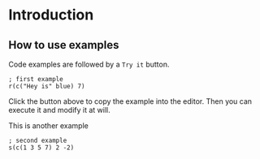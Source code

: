 # Introduction

## How to use examples
Code examples are followed by a `Try it` button.

```hey
; first example
r(c("Hey is" blue) 7)
```

Click the button above to copy the example into the editor. Then you can execute it and modify it at will.

This is another example

```hey
; second example
s(c(1 3 5 7) 2 -2)
```